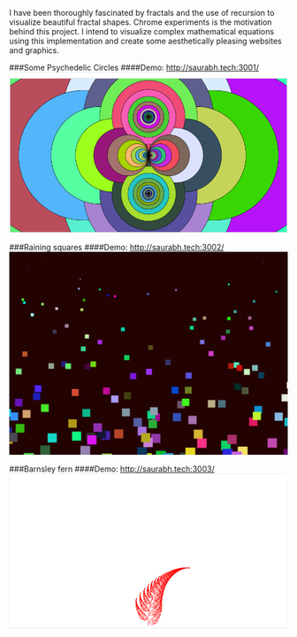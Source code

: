 I have been thoroughly fascinated by fractals and the use of recursion to visualize beautiful fractal shapes. Chrome experiments is the motivation behind this project. I intend to visualize complex mathematical equations using this implementation and create some aesthetically pleasing websites and graphics.

###Some Psychedelic Circles
####Demo: http://saurabh.tech:3001/
![Circles](Simple%20circles/screenshot.png?raw=true "Some Psychedelic Circles")

###Raining squares
####Demo: http://saurabh.tech:3002/
![Raining squares](Raining%20squares/screenshot.png?raw=true "Raining squares")

###Barnsley fern
####Demo: http://saurabh.tech:3003/
![Fern](Barnsley%20fern/screenshot.png?raw=true "Barnsley fern")


